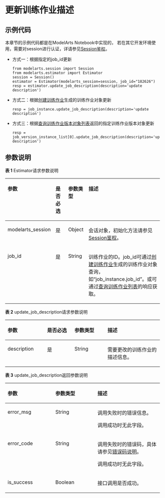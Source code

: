 # 更新训练作业描述<a name="modelarts_04_0162"></a>

## 示例代码<a name="zh-cn_topic_0170904392_section35881040102516"></a>

本章节的示例代码都是在ModelArts Notebook中实现的， 若在其它开发环境使用，需要对session进行认证，详请参见[Session鉴权](Session鉴权概述.md)。

-   方式一：根据指定的job\_id更新

    ```
    from modelarts.session import Session
    from modelarts.estimator import Estimator
    session = Session()
    estimator = Estimator(modelarts_session=session, job_id="182626")
    resp = estimator.update_job_description(description='update description')
    ```


-   方式二：根据[创建训练作业](创建训练作业.md)生成的训练作业对象更新

    ```
    resp = job_instance.update_job_description(description='update description')
    ```


-   方式三：根据[查询训练作业版本对象列表](查询训练作业版本对象列表.md)返回的指定训练作业版本对象更新

    ```
    resp = job_version_instance_list[0].update_job_description(description='update description')
    ```


## 参数说明<a name="zh-cn_topic_0170904392_section85751315416"></a>

**表 1**  Estimator请求参数说明

<a name="zh-cn_topic_0170904392_table155461191218"></a>
<table><thead align="left"><tr id="zh-cn_topic_0170904392_row254817912212"><th class="cellrowborder" valign="top" width="22.75%" id="mcps1.2.5.1.1"><p id="zh-cn_topic_0170904392_p12549899214"><a name="zh-cn_topic_0170904392_p12549899214"></a><a name="zh-cn_topic_0170904392_p12549899214"></a>参数</p>
</th>
<th class="cellrowborder" valign="top" width="9.879999999999999%" id="mcps1.2.5.1.2"><p id="zh-cn_topic_0170904392_p3552101193813"><a name="zh-cn_topic_0170904392_p3552101193813"></a><a name="zh-cn_topic_0170904392_p3552101193813"></a>是否必选</p>
</th>
<th class="cellrowborder" valign="top" width="13.320000000000002%" id="mcps1.2.5.1.3"><p id="zh-cn_topic_0170904392_p1755169172118"><a name="zh-cn_topic_0170904392_p1755169172118"></a><a name="zh-cn_topic_0170904392_p1755169172118"></a>参数类型</p>
</th>
<th class="cellrowborder" valign="top" width="54.05%" id="mcps1.2.5.1.4"><p id="zh-cn_topic_0170904392_p55521998211"><a name="zh-cn_topic_0170904392_p55521998211"></a><a name="zh-cn_topic_0170904392_p55521998211"></a>描述</p>
</th>
</tr>
</thead>
<tbody><tr id="zh-cn_topic_0170904392_row8893215413"><td class="cellrowborder" valign="top" width="22.75%" headers="mcps1.2.5.1.1 "><p id="zh-cn_topic_0170904392_p6891421842"><a name="zh-cn_topic_0170904392_p6891421842"></a><a name="zh-cn_topic_0170904392_p6891421842"></a>modelarts_session</p>
</td>
<td class="cellrowborder" valign="top" width="9.879999999999999%" headers="mcps1.2.5.1.2 "><p id="zh-cn_topic_0170904392_p68972047"><a name="zh-cn_topic_0170904392_p68972047"></a><a name="zh-cn_topic_0170904392_p68972047"></a>是</p>
</td>
<td class="cellrowborder" valign="top" width="13.320000000000002%" headers="mcps1.2.5.1.3 "><p id="zh-cn_topic_0170904392_p158912219419"><a name="zh-cn_topic_0170904392_p158912219419"></a><a name="zh-cn_topic_0170904392_p158912219419"></a>Object</p>
</td>
<td class="cellrowborder" valign="top" width="54.05%" headers="mcps1.2.5.1.4 "><p id="zh-cn_topic_0170904392_p1689152543"><a name="zh-cn_topic_0170904392_p1689152543"></a><a name="zh-cn_topic_0170904392_p1689152543"></a>会话对象，初始化方法请参见<a href="Session鉴权概述.md">Session鉴权</a>。</p>
</td>
</tr>
<tr id="zh-cn_topic_0170904392_row197933582219"><td class="cellrowborder" valign="top" width="22.75%" headers="mcps1.2.5.1.1 "><p id="zh-cn_topic_0170904392_p10361105925611"><a name="zh-cn_topic_0170904392_p10361105925611"></a><a name="zh-cn_topic_0170904392_p10361105925611"></a>job_id</p>
</td>
<td class="cellrowborder" valign="top" width="9.879999999999999%" headers="mcps1.2.5.1.2 "><p id="zh-cn_topic_0170904392_p196751771039"><a name="zh-cn_topic_0170904392_p196751771039"></a><a name="zh-cn_topic_0170904392_p196751771039"></a>是</p>
</td>
<td class="cellrowborder" valign="top" width="13.320000000000002%" headers="mcps1.2.5.1.3 "><p id="zh-cn_topic_0170904392_p8675972311"><a name="zh-cn_topic_0170904392_p8675972311"></a><a name="zh-cn_topic_0170904392_p8675972311"></a>String</p>
</td>
<td class="cellrowborder" valign="top" width="54.05%" headers="mcps1.2.5.1.4 "><p id="zh-cn_topic_0170904392_p354118145165"><a name="zh-cn_topic_0170904392_p354118145165"></a><a name="zh-cn_topic_0170904392_p354118145165"></a>训练作业的ID。job_id可通过<a href="创建训练作业.md">创建训练作业</a>生成的训练作业对象查询，如<span class="filepath" id="filepath7484164014172"><a name="filepath7484164014172"></a><a name="filepath7484164014172"></a>“job_instance.job_id”</span>。或可通过<a href="查询训练作业列表.md">查询训练作业列表</a>的响应获取。</p>
</td>
</tr>
</tbody>
</table>

**表 2**  update\_job\_description请求参数说明

<a name="zh-cn_topic_0170904392_table160254042515"></a>
<table><thead align="left"><tr id="zh-cn_topic_0170904392_row141641202511"><th class="cellrowborder" valign="top" width="25.540000000000003%" id="mcps1.2.5.1.1"><p id="zh-cn_topic_0170904392_p11941182519"><a name="zh-cn_topic_0170904392_p11941182519"></a><a name="zh-cn_topic_0170904392_p11941182519"></a>参数</p>
</th>
<th class="cellrowborder" valign="top" width="17.69%" id="mcps1.2.5.1.2"><p id="zh-cn_topic_0170904392_p174034583511"><a name="zh-cn_topic_0170904392_p174034583511"></a><a name="zh-cn_topic_0170904392_p174034583511"></a>是否必选</p>
</th>
<th class="cellrowborder" valign="top" width="21.36%" id="mcps1.2.5.1.3"><p id="zh-cn_topic_0170904392_p611141142510"><a name="zh-cn_topic_0170904392_p611141142510"></a><a name="zh-cn_topic_0170904392_p611141142510"></a>参数类型</p>
</th>
<th class="cellrowborder" valign="top" width="35.410000000000004%" id="mcps1.2.5.1.4"><p id="zh-cn_topic_0170904392_p917419250"><a name="zh-cn_topic_0170904392_p917419250"></a><a name="zh-cn_topic_0170904392_p917419250"></a>描述</p>
</th>
</tr>
</thead>
<tbody><tr id="zh-cn_topic_0170904392_row7987834153220"><td class="cellrowborder" valign="top" width="25.540000000000003%" headers="mcps1.2.5.1.1 "><p id="zh-cn_topic_0170904392_p1798914349321"><a name="zh-cn_topic_0170904392_p1798914349321"></a><a name="zh-cn_topic_0170904392_p1798914349321"></a>description</p>
</td>
<td class="cellrowborder" valign="top" width="17.69%" headers="mcps1.2.5.1.2 "><p id="zh-cn_topic_0170904392_p164038584515"><a name="zh-cn_topic_0170904392_p164038584515"></a><a name="zh-cn_topic_0170904392_p164038584515"></a>是</p>
</td>
<td class="cellrowborder" valign="top" width="21.36%" headers="mcps1.2.5.1.3 "><p id="zh-cn_topic_0170904392_p49909340326"><a name="zh-cn_topic_0170904392_p49909340326"></a><a name="zh-cn_topic_0170904392_p49909340326"></a>String</p>
</td>
<td class="cellrowborder" valign="top" width="35.410000000000004%" headers="mcps1.2.5.1.4 "><p id="zh-cn_topic_0170904392_p15990203433217"><a name="zh-cn_topic_0170904392_p15990203433217"></a><a name="zh-cn_topic_0170904392_p15990203433217"></a>需要更改的训练作业的描述信息。</p>
</td>
</tr>
</tbody>
</table>

**表 3**  update\_job\_description返回参数说明

<a name="zh-cn_topic_0170904392_table15800151410195"></a>
<table><thead align="left"><tr id="zh-cn_topic_0170904392_row148498143191"><th class="cellrowborder" valign="top" width="30.896910308969105%" id="mcps1.2.4.1.1"><p id="zh-cn_topic_0170904392_p18849101416197"><a name="zh-cn_topic_0170904392_p18849101416197"></a><a name="zh-cn_topic_0170904392_p18849101416197"></a>参数</p>
</th>
<th class="cellrowborder" valign="top" width="27.167283271672833%" id="mcps1.2.4.1.2"><p id="zh-cn_topic_0170904392_p68495141195"><a name="zh-cn_topic_0170904392_p68495141195"></a><a name="zh-cn_topic_0170904392_p68495141195"></a>参数类型</p>
</th>
<th class="cellrowborder" valign="top" width="41.935806419358066%" id="mcps1.2.4.1.3"><p id="zh-cn_topic_0170904392_p128491314141913"><a name="zh-cn_topic_0170904392_p128491314141913"></a><a name="zh-cn_topic_0170904392_p128491314141913"></a>描述</p>
</th>
</tr>
</thead>
<tbody><tr id="zh-cn_topic_0170904392_row98495147194"><td class="cellrowborder" valign="top" width="30.896910308969105%" headers="mcps1.2.4.1.1 "><p id="zh-cn_topic_0170904392_p1284912140194"><a name="zh-cn_topic_0170904392_p1284912140194"></a><a name="zh-cn_topic_0170904392_p1284912140194"></a>error_msg</p>
</td>
<td class="cellrowborder" valign="top" width="27.167283271672833%" headers="mcps1.2.4.1.2 "><p id="zh-cn_topic_0170904392_p12849614161915"><a name="zh-cn_topic_0170904392_p12849614161915"></a><a name="zh-cn_topic_0170904392_p12849614161915"></a>String</p>
</td>
<td class="cellrowborder" valign="top" width="41.935806419358066%" headers="mcps1.2.4.1.3 "><p id="zh-cn_topic_0170904392_p17849191410198"><a name="zh-cn_topic_0170904392_p17849191410198"></a><a name="zh-cn_topic_0170904392_p17849191410198"></a>调用失败时的错误信息。</p>
<p id="zh-cn_topic_0170904392_p10849131418198"><a name="zh-cn_topic_0170904392_p10849131418198"></a><a name="zh-cn_topic_0170904392_p10849131418198"></a>调用成功时无此字段。</p>
</td>
</tr>
<tr id="zh-cn_topic_0170904392_row15849314161912"><td class="cellrowborder" valign="top" width="30.896910308969105%" headers="mcps1.2.4.1.1 "><p id="zh-cn_topic_0170904392_p17849171481919"><a name="zh-cn_topic_0170904392_p17849171481919"></a><a name="zh-cn_topic_0170904392_p17849171481919"></a>error_code</p>
</td>
<td class="cellrowborder" valign="top" width="27.167283271672833%" headers="mcps1.2.4.1.2 "><p id="zh-cn_topic_0170904392_p18851101421917"><a name="zh-cn_topic_0170904392_p18851101421917"></a><a name="zh-cn_topic_0170904392_p18851101421917"></a>String</p>
</td>
<td class="cellrowborder" valign="top" width="41.935806419358066%" headers="mcps1.2.4.1.3 "><p id="zh-cn_topic_0170904392_p138061328696"><a name="zh-cn_topic_0170904392_p138061328696"></a><a name="zh-cn_topic_0170904392_p138061328696"></a>调用失败时的错误码，具体请参见<a href="公共参数.md#section29446341644">错误码说明</a>。</p>
<p id="zh-cn_topic_0170904392_p19851101441914"><a name="zh-cn_topic_0170904392_p19851101441914"></a><a name="zh-cn_topic_0170904392_p19851101441914"></a>调用成功时无此字段。</p>
</td>
</tr>
<tr id="zh-cn_topic_0170904392_row22623530479"><td class="cellrowborder" valign="top" width="30.896910308969105%" headers="mcps1.2.4.1.1 "><p id="zh-cn_topic_0170904392_p123221015210"><a name="zh-cn_topic_0170904392_p123221015210"></a><a name="zh-cn_topic_0170904392_p123221015210"></a>is_success</p>
</td>
<td class="cellrowborder" valign="top" width="27.167283271672833%" headers="mcps1.2.4.1.2 "><p id="zh-cn_topic_0170904392_p923219101219"><a name="zh-cn_topic_0170904392_p923219101219"></a><a name="zh-cn_topic_0170904392_p923219101219"></a>Boolean</p>
</td>
<td class="cellrowborder" valign="top" width="41.935806419358066%" headers="mcps1.2.4.1.3 "><p id="zh-cn_topic_0170904392_p14433359122514"><a name="zh-cn_topic_0170904392_p14433359122514"></a><a name="zh-cn_topic_0170904392_p14433359122514"></a>接口调用是否成功。</p>
</td>
</tr>
</tbody>
</table>

